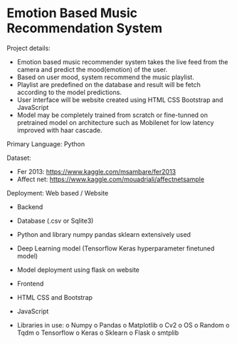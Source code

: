 # Emotion Based Music Recommendation System
 
Project details:
- Emotion based music recommender system takes the live feed from the camera and predict the mood(emotion) of the user.
- Based on user mood, system recommend the music playlist.
- Playlist are predefined on the database and result will be fetch according to the model predictions.
- User interface will be website created using HTML CSS Bootstrap and JavaScript
- Model may be completely trained from scratch or fine-tunned on pretrained model on architecture such as Mobilenet for low latency improved with haar cascade.

Primary Language: Python

Dataset: 
- Fer 2013: https://www.kaggle.com/msambare/fer2013 
- Affect net: https://www.kaggle.com/mouadriali/affectnetsample 

Deployment: Web based / Website
- Backend 
 - Database (.csv or Sqlite3) 
 - Python and library numpy pandas sklearn extensively used 
 - Deep Learning model (Tensorflow Keras hyperparameter finetuned model)
 - Model deployment using flask on website

- Frontend
 - HTML CSS and Bootstrap
 - JavaScript

-	Libraries in use:
  o	Numpy
  o	Pandas
  o	Matplotlib
  o	Cv2
  o	OS
  o	Random
  o	Tqdm
  o	Tensorflow
  o	Keras
  o	Sklearn
  o	Flask
  o	smtplib
